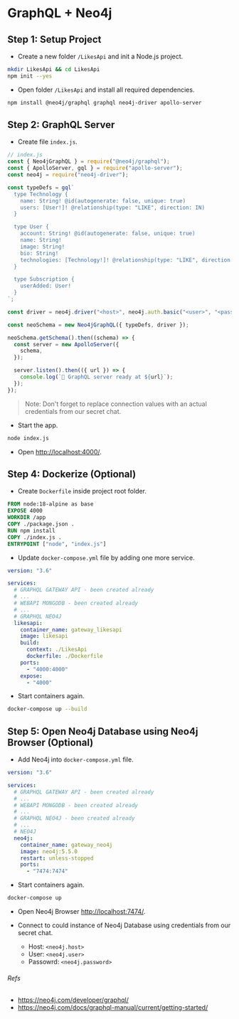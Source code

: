 # GraphQL + Neo4j

## Step 1: Setup Project

- Create a new folder `/LikesApi` and init a Node.js project.

```sh
mkdir LikesApi && cd LikesApi
npm init --yes
```

- Open folder `/LikesApi` and install all required dependencies.

```sh
npm install @neo4j/graphql graphql neo4j-driver apollo-server
```

## Step 2: GraphQL Server

- Create file `index.js`.

```js
// index.js
const { Neo4jGraphQL } = require("@neo4j/graphql");
const { ApolloServer, gql } = require("apollo-server");
const neo4j = require("neo4j-driver");

const typeDefs = gql`
  type Technology {
    name: String! @id(autogenerate: false, unique: true)
    users: [User!]! @relationship(type: "LIKE", direction: IN)
  }

  type User {
    account: String! @id(autogenerate: false, unique: true)
    name: String!
    image: String!
    bio: String!
    technologies: [Technology!]! @relationship(type: "LIKE", direction: OUT)
  }

  type Subscription {
    userAdded: User!
  }
`;

const driver = neo4j.driver("<host>", neo4j.auth.basic("<user>", "<password>"));

const neoSchema = new Neo4jGraphQL({ typeDefs, driver });

neoSchema.getSchema().then((schema) => {
  const server = new ApolloServer({
    schema,
  });

  server.listen().then(({ url }) => {
    console.log(`🚀 GraphQL server ready at ${url}`);
  });
});
```

> Note: Don't forget to replace connection values with an actual credentials from our secret chat.

- Start the app.

```sh
node index.js
```

- Open [http://localhost:4000/](http://localhost:4000/).

## Step 4: Dockerize (Optional)

- Create `Dockerfile` inside project root folder.

```dockerfile
FROM node:18-alpine as base
EXPOSE 4000
WORKDIR /app
COPY ./package.json .
RUN npm install
COPY ./index.js .
ENTRYPOINT ["node", "index.js"]
```

- Update `docker-compose.yml` file by adding one more service.

```yml
version: "3.6"

services:
  # GRAPHQL GATEWAY API - been created already
  # ...
  # WEBAPI MONGODB - been created already
  # ...
  # GRAPHQL NEO4J
  likesapi:
    container_name: gateway_likesapi
    image: likesapi
    build:
      context: ./LikesApi
      dockerfile: ./Dockerfile
    ports:
      - "4000:4000"
    expose:
      - "4000"
```

- Start containers again.

```sh
docker-compose up --build
```

## Step 5: Open Neo4j Database using Neo4j Browser (Optional)

- Add Neo4j into `docker-compose.yml` file.

```yml
version: "3.6"

services:
  # GRAPHQL GATEWAY API - been created already
  # ...
  # WEBAPI MONGODB - been created already
  # ...
  # GRAPHQL NEO4J - been created already
  # ...
  # NEO4J
  neo4j:
    container_name: gateway_neo4j
    image: neo4j:5.5.0
    restart: unless-stopped
    ports:
      - "7474:7474"
```

- Start containers again.

```sh
docker-compose up
```

- Open Neo4j Browser [http://localhost:7474/](http://localhost:7474/).

- Connect to could instance of Neo4j Database using credentials from our secret chat.
  - Host: `<neo4j.host>`
  - User: `<neo4j.user>`
  - Passowrd: `<neo4j.password>`

###### Refs

- https://neo4j.com/developer/graphql/
- https://neo4j.com/docs/graphql-manual/current/getting-started/
